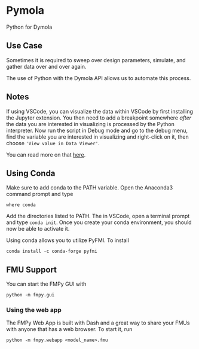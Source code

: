 # Pymola
Python for Dymola

## Use Case
Sometimes it is required to sweep over design parameters, simulate, and gather data over and over again.

The use of Python with the Dymola API allows us to automate this process.

## Notes

If using VSCode, you can visualize the data within VSCode by first installing the Jupyter extension. You then need to add a breakpoint somewhere *after* the data you are interested in visualizing is processed by the Python interpreter. Now run the script in Debug mode and go to the debug menu, find the variable you are interested in visualizing and right-click on it, then choose ```'View value in Data Viewer'```.

You can read more on that [here](https://devblogs.microsoft.com/python/python-in-visual-studio-code-january-2021-release/#data-viewer-when-debugging). 


## Using Conda
Make sure to add conda to the PATH variable. Open the Anaconda3 command prompt and type
```
where conda
```

Add the directories listed to PATH. The in VSCode, open a terminal prompt and type ```conda init```. Once you create your conda environment, you should now be able to activate it.

Using conda allows you to utilize PyFMI. To install
```
conda install -c conda-forge pyfmi
```

## FMU Support
You can start the FMPy GUI with
```
python -m fmpy.gui
```

### Using the web app
The FMPy Web App is built with Dash and a great way to share your FMUs with anyone that has a web browser. To start it, run
```
python -m fmpy.webapp <model_name>.fmu
```